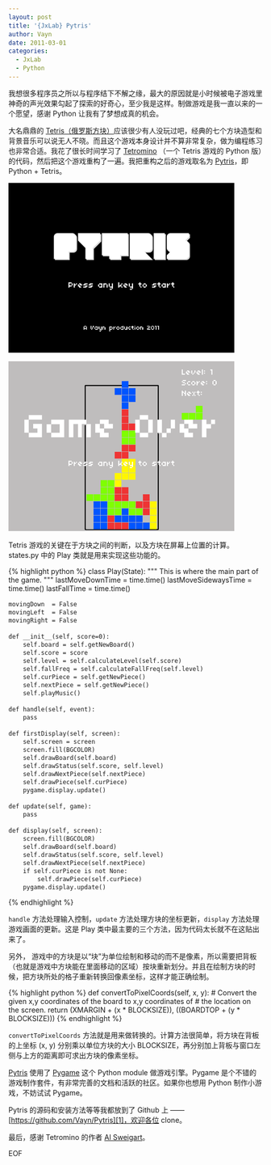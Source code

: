 ```yaml
---
layout: post
title: '{JxLab} Pytris'
author: Vayn
date: 2011-03-01
categories:
  - JxLab
  - Python
---
```


我想很多程序员之所以与程序结下不解之缘，最大的原因就是小时候被电子游戏里神奇的声光效果勾起了探索的好奇心，至少我是这样。制做游戏是我一直以来的一个愿望，感谢 Python 让我有了梦想成真的机会。

大名鼎鼎的 [Tetris（俄罗斯方块）](http://en.wikipedia.org/wiki/Tetris)应该很少有人没玩过吧，经典的七个方块造型和背景音乐可以说无人不晓。而且这个游戏本身设计并不算非常复杂，做为编程练习也非常合适。我花了很长时间学习了 [Tetromino](http://inventwithpython.com/tetromino.py) （一个 Tetris 游戏的 Python 版）的代码，然后把这个游戏重构了一遍。我把重构之后的游戏取名为 [Pytris][1]，即 Python + Tetris。

![Pytris](https://github.com/Vayn/Pytris/raw/master/asset/image/screenshot01.png)

![Pytris](https://github.com/Vayn/Pytris/raw/master/asset/image/screenshot02.png)

Tetris 游戏的关键在于方块之间的判断，以及方块在屏幕上位置的计算。states.py 中的 Play 类就是用来实现这些功能的。

{% highlight python %}
class Play(State):
    """
    This is where the main part of the game.
    """
    lastMoveDownTime     = time.time()
    lastMoveSidewaysTime = time.time()
    lastFallTime         = time.time()

    movingDown  = False
    movingLeft  = False
    movingRight = False

    def __init__(self, score=0):
        self.board = self.getNewBoard()
        self.score = score
        self.level = self.calculateLevel(self.score)
        self.fallFreq = self.calculateFallFreq(self.level)
        self.curPiece = self.getNewPiece()
        self.nextPiece = self.getNewPiece()
        self.playMusic()

    def handle(self, event):
        pass

    def firstDisplay(self, screen):
        self.screen = screen
        screen.fill(BGCOLOR)
        self.drawBoard(self.board)
        self.drawStatus(self.score, self.level)
        self.drawNextPiece(self.nextPiece)
        self.drawPiece(self.curPiece)
        pygame.display.update()

    def update(self, game):
        pass

    def display(self, screen):
        screen.fill(BGCOLOR)
        self.drawBoard(self.board)
        self.drawStatus(self.score, self.level)
        self.drawNextPiece(self.nextPiece)
        if self.curPiece is not None:
            self.drawPiece(self.curPiece)
        pygame.display.update()
{% endhighlight %}

`handle` 方法处理输入控制，`update` 方法处理方块的坐标更新，`display` 方法处理游戏画面的更新。这是 Play 类中最主要的三个方法，因为代码太长就不在这贴出来了。

另外， 游戏中的方块是以“块”为单位绘制和移动的而不是像素，所以需要把背板（也就是游戏中方块能在里面移动的区域）按块重新划分。并且在绘制方块的时候，把方块所处的格子重新转换回像素坐标，这样才能正确绘制。

{% highlight python %}
def convertToPixelCoords(self, x, y):
    # Convert the given x,y coordinates of the board to x,y coordinates of
    # the location on the screen.
    return (XMARGIN + (x * BLOCKSIZE)), ((BOARDTOP + (y * BLOCKSIZE)))
{% endhighlight %}

`convertToPixelCoords` 方法就是用来做转换的。计算方法很简单，将方块在背板的上坐标 (x, y) 分别乘以单位方块的大小 BLOCKSIZE，再分别加上背板与窗口左侧与上方的距离即可求出方块的像素坐标。

[Pytris][1] 使用了 [Pygame](http://www.pygame.org/) 这个 Python module 做游戏引擎。Pygame 是个不错的游戏制作套件，有非常完善的文档和活跃的社区。如果你也想用 Python 制作小游戏，不妨试试 Pygame。

Pytris 的源码和安装方法等等我都放到了 Github 上 —— [https://github.com/Vayn/Pytris][1]，欢迎各位 clone。

最后，感谢 Tetromino 的作者 [Al Sweigart](http://inventwithpython.com/blog)。

[1]:https://github.com/Vayn/Pytris

EOF
